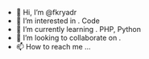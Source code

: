 - 👋 Hi, I’m @fkryadr
- 👀 I’m interested in . Code
- 🌱 I’m currently learning . PHP, Python
- 💞️ I’m looking to collaborate on . 
- 📫 How to reach me ...

<!---
fkryadr/fkryadr is a ✨ special ✨ repository because its `README.md` (this file) appears on your GitHub profile.
You can click the Preview link to take a look at your changes.
--->
